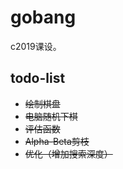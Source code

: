 # gobang

c2019课设。

## todo-list

- ~~绘制棋盘~~
- ~~电脑随机下棋~~
- ~~评估函数~~
- ~~Alpha-Beta剪枝~~
- ~~优化（增加搜索深度）~~
